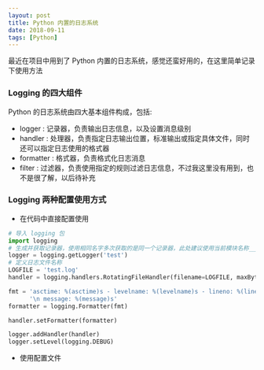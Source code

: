 ```yaml
---  
layout: post  
title: Python 内置的日志系统  
date: 2018-09-11  
tags: [Python]  
---  
```

  
最近在项目中用到了 Python 内置的日志系统，感觉还蛮好用的，在这里简单记录下使用方法  

### Logging 的四大组件  
Python 的日志系统由四大基本组件构成，包括:
* logger : 记录器，负责输出日志信息，以及设置消息级别  
* handler : 处理器，负责指定日志输出位置，标准输出或指定具体文件，同时还可以指定日志使用的格式器  
* formatter : 格式器，负责格式化日志消息  
* filter : 过滤器，负责使用指定的规则过滤日志信息，不过我这里没有用到，也不是很了解，以后待补充  

### Logging 两种配置使用方式  
* 在代码中直接配置使用  
``` Python  
# 导入 logging 包
import logging  
# 生成并获取记录器，使用相同名字多次获取的是同一个记录器，此处建议使用当前模块名称__name__  
logger = logging.getLogger('test')  
# 定义日志文件名称  
LOGFILE = 'test.log'
handler = logging.handlers.RotatingFileHandler(filename=LOGFILE, maxBytes=10*1024*1024, backupCount=5)

fmt = 'asctime: %(asctime)s - levelname: %(levelname)s - lineno: %(lineno)d - process: %(process)d - ' \
      '\n message: %(message)s'
formatter = logging.Formatter(fmt)

handler.setFormatter(formatter)

logger.addHandler(handler)
logger.setLevel(logging.DEBUG)

```  

* 使用配置文件